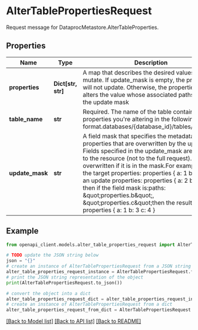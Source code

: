 # AlterTablePropertiesRequest

Request message for DataprocMetastore.AlterTableProperties.

## Properties

Name | Type | Description | Notes
------------ | ------------- | ------------- | -------------
**properties** | **Dict[str, str]** | A map that describes the desired values to mutate. If update_mask is empty, the properties will not update. Otherwise, the properties only alters the value whose associated paths exist in the update mask | [optional] 
**table_name** | **str** | Required. The name of the table containing the properties you&#39;re altering in the following format.databases/{database_id}/tables/{table_id} | [optional] 
**update_mask** | **str** | A field mask that specifies the metadata table properties that are overwritten by the update. Fields specified in the update_mask are relative to the resource (not to the full request). A field is overwritten if it is in the mask.For example, given the target properties: properties { a: 1 b: 2 } And an update properties: properties { a: 2 b: 3 c: 4 } then if the field mask is:paths: \&quot;properties.b\&quot;, \&quot;properties.c\&quot;then the result will be: properties { a: 1 b: 3 c: 4 }  | [optional] 

## Example

```python
from openapi_client.models.alter_table_properties_request import AlterTablePropertiesRequest

# TODO update the JSON string below
json = "{}"
# create an instance of AlterTablePropertiesRequest from a JSON string
alter_table_properties_request_instance = AlterTablePropertiesRequest.from_json(json)
# print the JSON string representation of the object
print(AlterTablePropertiesRequest.to_json())

# convert the object into a dict
alter_table_properties_request_dict = alter_table_properties_request_instance.to_dict()
# create an instance of AlterTablePropertiesRequest from a dict
alter_table_properties_request_from_dict = AlterTablePropertiesRequest.from_dict(alter_table_properties_request_dict)
```
[[Back to Model list]](../README.md#documentation-for-models) [[Back to API list]](../README.md#documentation-for-api-endpoints) [[Back to README]](../README.md)


